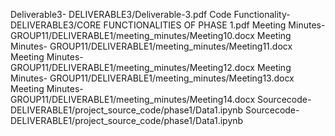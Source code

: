 Deliverable3- DELIVERABLE3/Deliverable-3.pdf
Code Functionality- DELIVERABLE3/CORE FUNCTIONALITIES OF PHASE 1.pdf
Meeting Minutes- GROUP11/DELIVERABLE1/meeting_minutes/Meeting10.docx
Meeting Minutes- GROUP11/DELIVERABLE1/meeting_minutes/Meeting11.docx
Meeting Minutes- GROUP11/DELIVERABLE1/meeting_minutes/Meeting12.docx
Meeting Minutes- GROUP11/DELIVERABLE1/meeting_minutes/Meeting13.docx
Meeting Minutes- GROUP11/DELIVERABLE1/meeting_minutes/Meeting14.docx
Sourcecode- DELIVERABLE1/project_source_code/phase1/Data1.ipynb
Sourcecode- DELIVERABLE1/project_source_code/phase1/Data1.ipynb
